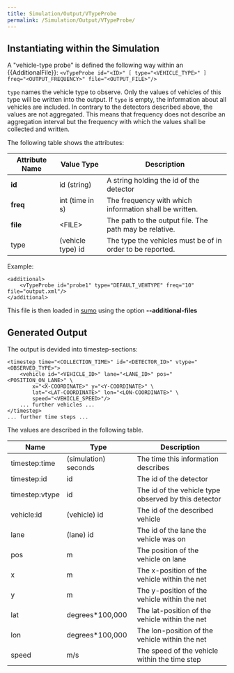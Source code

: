 ```yaml
---
title: Simulation/Output/VTypeProbe
permalink: /Simulation/Output/VTypeProbe/
---
```


## Instantiating within the Simulation

A "vehicle-type probe" is defined the following way within an {{AdditionalFile}}:
`<vTypeProbe id="<ID>" [ type="<VEHICLE_TYPE>" ] freq="<OUTPUT_FREQUENCY>" file="<OUTPUT_FILE>"/>`

`type` names the vehicle type to observe. Only
the values of vehicles of this type will be written into the output. If
`type` is empty, the information about all
vehicles are included. In contrary to the detectors described above, the
values are not aggregated. This means that frequency does not describe
an aggregation interval but the frequency with which the values shall be
collected and written.

The following table shows the attributes:

| Attribute Name | Value Type        | Description                                               |
| -------------- | ----------------- | --------------------------------------------------------- |
| **id**         | id (string)       | A string holding the id of the detector                   |
| **freq**       | int (time in s)   | The frequency with which information shall be written.    |
| **file**       | <FILE\>            | The path to the output file. The path may be relative.    |
| type           | (vehicle type) id | The type the vehicles must be of in order to be reported. |

Example:

```
<additional>
    <vTypeProbe id="probe1" type="DEFAULT_VEHTYPE" freq="10" file="output.xml"/>
</additional>
```

This file is then loaded in [sumo](../../sumo.md) using the option **--additional-files**

## Generated Output

The output is devided into timestep-sections:

```
<timestep time="<COLLECTION_TIME>" id="<DETECTOR_ID>" vtype="<OBSERVED_TYPE>">
    <vehicle id="<VEHICLE_ID>" lane="<LANE_ID>" pos="<POSITION_ON_LANE>" \
        x="<X-COORDINATE>" y="<Y-COORDINATE>" \
        lat="<LAT-COORDINATE>" lon="<LON-COORDINATE>" \
        speed="<VEHICLE_SPEED>"/>
    ... further vehicles ...
</timestep>
... further time steps ...
```

The values are described in the following table.

| Name           | Type                 | Description                                          |
| -------------- | -------------------- | ---------------------------------------------------- |
| timestep:time  | (simulation) seconds | The time this information describes                  |
| timestep:id    | id                   | The id of the detector                               |
| timestep:vtype | id                   | The id of the vehicle type observed by this detector |
| vehicle:id     | (vehicle) id         | The id of the described vehicle                      |
| lane           | (lane) id            | The id of the lane the vehicle was on                |
| pos            | m                    | The position of the vehicle on lane                  |
| x              | m                    | The x-position of the vehicle within the net         |
| y              | m                    | The y-position of the vehicle within the net         |
| lat            | degrees\*100,000     | The lat-position of the vehicle within the net       |
| lon            | degrees\*100,000     | The lon-position of the vehicle within the net       |
| speed          | m/s                  | The speed of the vehicle within the time step        |